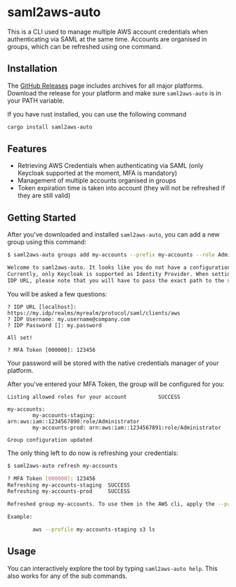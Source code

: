 # saml2aws-auto

This is a CLI used to manage multiple AWS account credentials when authenticating via SAML
at the same time. Accounts are organised in groups, which can be refreshed using one command.

## Installation

The [GitHub Releases](https://github.com/Rukenshia/saml2aws-auto/releases) page includes archives for all major platforms.
Download the release for your platform and make sure `saml2aws-auto` is in your PATH variable.

If you have rust installed, you can use the following command

```bash
cargo install saml2aws-auto
```

## Features

* Retrieving AWS Credentials when authenticating via SAML (only Keycloak supported at the moment, MFA is mandatory)
* Management of multiple accounts organised in groups
* Token expiration time is taken into account (they will not be refreshed if they are still valid)

## Getting Started

After you've downloaded and installed `saml2aws-auto`, you can add a new group using this command:

```bash
$ saml2aws-auto groups add my-accounts --prefix my-accounts --role Administrator

Welcome to saml2aws-auto. It looks like you do not have a configuration file yet.
Currently, only Keycloak is supported as Identity Provider. When setting the
IDP URL, please note that you will have to pass the exact path to the saml client of Keycloak.
```

You will be asked a few questions:

```
? IDP URL [localhost]: https://my.idp/realms/myrealm/protocol/saml/clients/aws
? IDP Username: my.username@company.com
? IDP Password []: my.password

All set!

? MFA Token [000000]: 123456
```

Your password will be stored with the native credentials manager of your platform.

After you've entered your MFA Token, the group will be configured for you:

```
Listing allowed roles for your account          SUCCESS

my-accounts:
        my-accounts-staging: arn:aws:iam::1234567890:role/Administrator
        my-accounts-prod: arn:aws:iam::1234567891:role/Administrator

Group configuration updated
```

The only thing left to do now is refreshing your credentials:

```bash
$ saml2aws-auto refresh my-accounts

? MFA Token [000000]: 123456
Refreshing my-accounts-staging  SUCCESS
Refreshing my-accounts-prod     SUCCESS

Refreshed group my-accounts. To use them in the AWS cli, apply the --profile flag with the name of the account.

Example:

        aws --profile my-accounts-staging s3 ls
```

## Usage

You can interactively explore the tool by typing `saml2aws-auto help`. This also works for any of the sub commands.
